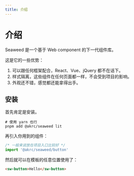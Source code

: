 ```yaml
---
title: 介绍
---
```


# 介绍

Seaweed 是一个基于 Web component 的下一代组件库。

这是它的一些优势：

1. 可以跟任何框架配合，React、Vue、jQuery 都不在话下。
2. 样式隔离，这些组件在任何页面都一样，不会受到项目的影响。
3. 外观还不错，感觉都还能拿得出手。

## 安装

首先肯定是安装。

```shell
# 使用 yarn 也行
pnpm add @akrc/seaweed lit
```

再引入你用到的组件：

```ts
/* 一般来说放在项目入口比较好 */
import '@akrc/seaweed/button'
```

然后就可以在模板的任意位置使用了：

```html
<sw-button>Hello</sw-button>
```